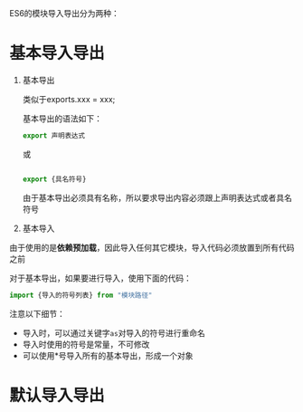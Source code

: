ES6的模块导入导出分为两种：


# 基本导入导出

1. 基本导出

    类似于exports.xxx = xxx;

    基本导出的语法如下：

    ```js
    export 声明表达式
    ```

    或

    ```js

    export {具名符号}

    ```
    由于基本导出必须具有名称，所以要求导出内容必须跟上声明表达式或者具名符号

2. 基本导入

由于使用的是**依赖预加载**，因此导入任何其它模块，导入代码必须放置到所有代码之前

对于基本导出，如果要进行导入，使用下面的代码：

```js
import {导入的符号列表} from "模块路径"
```

注意以下细节：
- 导入时，可以通过关键字```as```对导入的符号进行重命名
- 导入时使用的符号是常量，不可修改
- 可以使用*号导入所有的基本导出，形成一个对象









# 默认导入导出